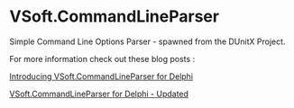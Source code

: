 VSoft.CommandLineParser
========================

Simple Command Line Options Parser - spawned from the DUnitX Project.

For more information check out these blog posts :

[Introducing VSoft.CommandLineParser for Delphi](https://www.finalbuilder.com/resources/blogs/introducing-vsoftcommandline-for-delphi)

[VSoft.CommandLineParser for Delphi - Updated]( https://www.finalbuilder.com/resources/blogs/vsoftcommandlineparser-for-delphi-updated)
